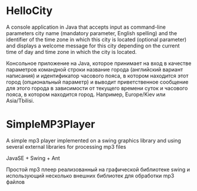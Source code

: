 ﻿# HelloCity

A console application in Java that accepts input as command-line parameters city name (mandatory parameter, English spelling)
and the identifier of the time zone in which this city is located (optional parameter) and displays a welcome message for this
city depending on the current time of day and time zone in which the city is located.

Консольное приложение на Java, которое принимает на вход в качестве параметров командной строки
название города (английский вариант написания) и
идентификатор часового пояса, в котором находится этот город (опциональный параметр)
и выводит приветственное сообщение для этого города в зависимости от 
текущего времени суток и часового пояса, в котором находится город. 
Например, Europe/Kiev или Asia/Tbilisi.

# SimpleMP3Player

A simple mp3 player implemented on a swing graphics library and using several external libraries for processing mp3 files

JavaSE + Swing + Ant

Простой mp3 плеер реализованный на графической библиотеке swing и использующий несколько внешних библиотек для обработки mp3 файлов
